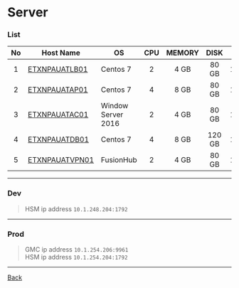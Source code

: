 # Server
### List
| No | Host Name | OS | CPU | MEMORY | DISK | IP Addr | EXT IP Addr |
| :-: | - | - | :-: | :-: | :-: | - | - |
| 1 | [ETXNPAUATLB01](./uat/ETXNPAUATLB01.md) | Centos 7 | 2 | 4 GB | 80 GB | 10.148.1.14 | 139.5.146.54 |
| 2 | [ETXNPAUATAP01](./uat/ETXNPAUATAP01.md) | Centos 7 | 4 | 8 GB | 80 GB | 10.148.1.16 | 139.5.146.128 |
| 3 | [ETXNPAUATAC01](./uat/ETXNPAUATAC01.md) | Window Server 2016 | 2 | 4 GB | 80 GB | 10.148.1.9 | 139.5.146.211 |
| 4 | [ETXNPAUATDB01](./uat/ETXNPAUATDB01.md) | Centos 7 | 4 | 8 GB | 120 GB | 10.148.1.17 | 103.74.254.43 |
| 5 | [ETXNPAUATVPN01](./uat/ETXNPAUATVPN01.md) | FusionHub | 2 | 4 GB | 80 GB | 10.148.1.5 | 103.74.255.238 |

---

### Dev
> HSM ip address `10.1.248.204:1792`

---

### Prod
> GMC ip address `10.1.254.206:9961`  
> HSM ip address `10.1.254.204:1792`


---

[Back](../README.md)